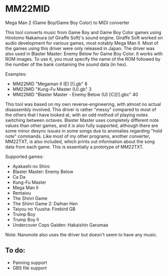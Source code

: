 # MM22MID
Mega Man 2 (Game Boy/Game Boy Color) to MIDI converter

This tool converts music from Game Boy and Game Boy Color games using Hirotomo Nakamura (of Giraffe Soft)'s sound engine. Giraffe Soft worked on audio development for various games, most notably Mega Man II. Most of the games using this driver were only released in Japan. The driver was also used in Blaster Master: Enemy Below for Game Boy Color.
It works with ROM images. To use it, you must specify the name of the ROM followed by the number of the bank containing the sound data (in hex).

Examples:
* MM22MID "Megaman II (E) [!].gb" 8
* MM22MID "Kung-Fu Master (U).gb" 3
* MM22MID "Blaster Master - Enemy Below (U) [C][!].gbc" 40

This tool was based on my own reverse-engineering, with almost no actual disassembly involved. This driver is rather "messy" compared to most of the others that I have looked at, with an odd method of playing notes switching between octaves. Blaster Master uses completely different note values than other games, and it is also fully supported, although there are some minor desync issues in some songs due to anomalies regarding "hold note" commands.
Like most of my other programs, another converter, MM22TXT, is also included, which prints out information about the song data from each game. This is essentially a prototype of MM22TXT.

Supported games:
* Ayakashi no Shiro
* Blaster Master: Enemy Below
* Ca Da
* Kung-Fu Master
* Mega Man II
* Rentaiou
* The Shinri Game
* The Shinri Game 2: Daihan Hen
* Taiyou no Yuusha: Firebird GB
* Trump Boy
* Trump Boy II
* Undercover Cops Gaiden: Hakaishin Garumaa

Note: Nanonote also uses the driver but doesn't seem to have any music.

## To do:
  * Panning support
  * GBS file support
